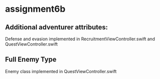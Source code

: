 # assignment6b
## Additional adventurer attributes:
Defense and evasion implemented in RecruitmentViewController.swift and QuestViewController.swift
## Full Enemy Type
Enemy class implemented in QuestViewController.swift
